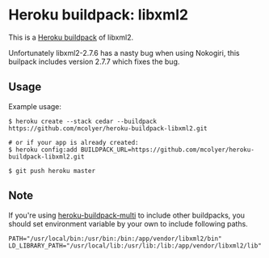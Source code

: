 Heroku buildpack: libxml2
=======================

This is a [Heroku buildpack](http://devcenter.heroku.com/articles/buildpacks) of libxml2.

Unfortunately libxml2-2.7.6 has a nasty bug when using Nokogiri, this
builpack includes version 2.7.7 which fixes the bug.

Usage
-----

Example usage:

```shell
$ heroku create --stack cedar --buildpack https://github.com/mcolyer/heroku-buildpack-libxml2.git

# or if your app is already created:
$ heroku config:add BUILDPACK_URL=https://github.com/mcolyer/heroku-buildpack-libxml2.git

$ git push heroku master
```

Note
-----

If you're using [heroku-buildpack-multi](https://github.com/ddollar/heroku-buildpack-multi) to include other buildpacks, you should set environment variable by your own to include following paths.

    PATH="/usr/local/bin:/usr/bin:/bin:/app/vendor/libxml2/bin"
    LD_LIBRARY_PATH="/usr/local/lib:/usr/lib:/lib:/app/vendor/libxml2/lib"



